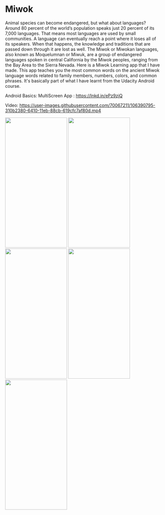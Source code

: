 # Miwok

Animal species can become endangered, but what about languages?
Around 80 percent of the world’s population speaks just 20 percent of its 7,000 languages. That means most languages are used by small communities.
A language can eventually reach a point where it loses all of its speakers. When that happens, the knowledge and traditions that are passed down through it are lost as well.
The Miwok or Miwokan languages, also known as Moquelumnan or Miwuk, are a group of endangered languages spoken in central California by the Miwok peoples, ranging from the Bay Area to the Sierra Nevada.
Here is a Miwok Learning app that I have made. This app teaches you the most common words on the ancient Miwok language
words related to family members, numbers, colors, and common phrases.
It's basically part of what I have learnt from the Udacity Android course.

Android Basics: MultiScreen App : https://lnkd.in/ePz9zjQ

Video: https://user-images.githubusercontent.com/70067211/106390795-310b2380-6410-11eb-88cb-619cfc7af80d.mp4

<img src ="https://user-images.githubusercontent.com/70067211/106390697-a7f3ec80-640f-11eb-87db-6800b74909c9.jpg" width="200" height="420" />
<img src ="https://user-images.githubusercontent.com/70067211/106390705-ab877380-640f-11eb-8512-2dde06a3e600.jpg" width="200" height="420" />
<img src ="https://user-images.githubusercontent.com/70067211/106390707-ad513700-640f-11eb-86f8-8f7cb312235d.jpg" width="200" height="420" />
<img src ="https://user-images.githubusercontent.com/70067211/106390709-b04c2780-640f-11eb-9246-98b2106b0cb3.jpg" width="200" height="420" />
<img src ="https://user-images.githubusercontent.com/70067211/106390713-b5a97200-640f-11eb-9f55-fd1b95566578.jpg" width="200" height="420" />




